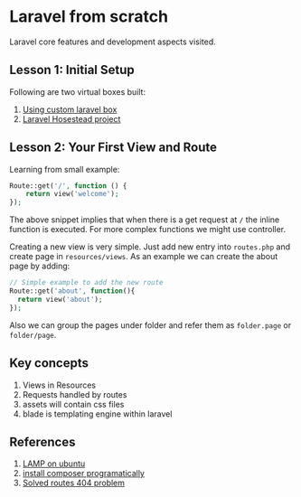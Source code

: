 # Laravel from scratch

Laravel core features and development aspects visited.

## Lesson 1: Initial Setup

Following are two virtual boxes built:
1. [Using custom laravel box](../Vagrant)
1. [Laravel Hosestead project](../Homestead)

## Lesson 2: Your First View and Route

Learning from small example:
```php
Route::get('/', function () {
    return view('welcome');
});
```
The above snippet implies that when there is a get request at `/` the inline function is executed. For more complex functions we might use controller. 

Creating a new view is very simple. Just add new entry into `routes.php` and create page in `resources/views`.
As an example we can create the about page by adding:
```php
// Simple example to add the new route
Route::get('about', function(){
  return view('about');
});
```
Also we can group the pages under folder and refer them as `folder.page` or `folder/page`.

## Key concepts
1. Views in Resources
1. Requests handled by routes
1. assets will contain css files
1. blade is templating engine within laravel

## References
1. [LAMP on ubuntu](https://www.digitalocean.com/community/tutorials/how-to-install-linux-apache-mysql-php-lamp-stack-on-ubuntu)
1. [install composer programatically](https://getcomposer.org/doc/faqs/how-to-install-composer-programmatically.md)
1. [Solved routes 404 problem](http://laravel.io/forum/02-13-2014-receiving-404-on-all-routes-other-than-home-route)